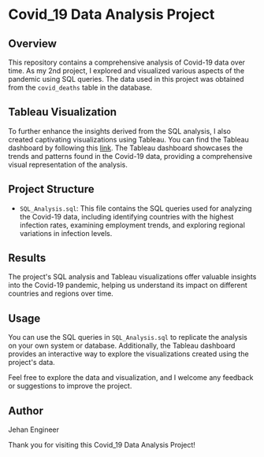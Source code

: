 # Covid_19 Data Analysis Project

## Overview
This repository contains a comprehensive analysis of Covid-19 data over time. As my 2nd project, I explored and visualized various aspects of the pandemic using SQL queries. The data used in this project was obtained from the `covid_deaths` table in the database.

## Tableau Visualization
To further enhance the insights derived from the SQL analysis, I also created captivating visualizations using Tableau. You can find the Tableau dashboard by following this [link](https://public.tableau.com/app/profile/jehan.engineer/viz/CovidData_16902546331330/Dashboard1#1). The Tableau dashboard showcases the trends and patterns found in the Covid-19 data, providing a comprehensive visual representation of the analysis.

## Project Structure
- `SQL_Analysis.sql`: This file contains the SQL queries used for analyzing the Covid-19 data, including identifying countries with the highest infection rates, examining employment trends, and exploring regional variations in infection levels.

## Results
The project's SQL analysis and Tableau visualizations offer valuable insights into the Covid-19 pandemic, helping us understand its impact on different countries and regions over time.

## Usage
You can use the SQL queries in `SQL_Analysis.sql` to replicate the analysis on your own system or database. Additionally, the Tableau dashboard provides an interactive way to explore the visualizations created using the project's data.

Feel free to explore the data and visualization, and I welcome any feedback or suggestions to improve the project.

## Author
Jehan Engineer

Thank you for visiting this Covid_19 Data Analysis Project!
